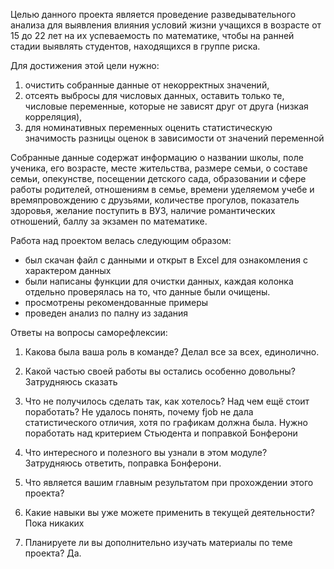 Целью данного проекта является проведение разведывательного анализа для выявления влияния условий жизни учащихся в возрасте от 15 до 22 лет на их успеваемость по математике, чтобы на ранней стадии выявлять студентов, находящихся в группе риска.

Для достижения этой цели нужно:
1. очистить собранные данные от некорректных значений,
2. отсеять выбросы для числовых данных, оставить только те, числовые переменные, которые не зависят друг от друга (низкая корреляция),
3. для номинативных переменных оценить статистическую значимость разницы оценок в зависимости от значений переменной

Собранные данные содержат информацию о названии школы, поле ученика, его возрасте, месте жительства, размере семьи, о составе семьи, опекунстве, посещении детского сада, образовании и сфере работы родителей, отношениям в семье, времени уделяемом учебе и времяпровождению с друзьями, количестве прогулов, показатель здоровья, желание поступить в ВУЗ, наличие романтических отношений, баллу за экзамен по математике.

Работа над проектом велась следующим образом:
- был скачан файл с данными и открыт в Excel для ознакомления с характером данных
- были написаны функции для очистки данных, каждая колонка отдельно проверялась на то, что данные были очищены.
- просмотрены рекомендованные примеры
- проведен анализ по палну из задания

Ответы на вопросы саморефлексии:

1. Какова была ваша роль в команде?
Делал все за всех, единолично.

2. Какой частью своей работы вы остались особенно довольны?
Затрудняюсь сказать

3. Что не получилось сделать так, как хотелось? Над чем ещё стоит поработать?
Не удалось понять, почему fjob не дала статистического отличия, хотя по графикам должна была. Нужно поработать над критерием Стьюдента и поправкой Бонферони

4. Что интересного и полезного вы узнали в этом модуле?
Затрудняюсь ответить, поправка Бонферони.

5. Что является вашим главным результатом при прохождении этого проекта?


6. Какие навыки вы уже можете применить в текущей деятельности?
Пока никаких

7. Планируете ли вы дополнительно изучать материалы по теме проекта?
Да.
